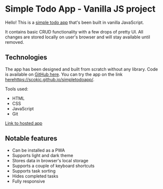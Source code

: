 # Simple Todo App - Vanilla JS project

Hello! This is a [simple todo app](https://scokic.github.io/simpletodoapp/) that's been built in vanilla JavaScript.

It contains basic CRUD functionality with a few drops of pretty UI. All changes are stored locally on user's browser and will stay available until removed.

## Technologies

The app has been designed and built from scratch without any library. Code is available on [GitHub here](https://github.com/scokic/simpletodoapp).
You can try the app on the link [here]()https://scokic.github.io/simpletodoapp/.

Tools used:
- HTML
- CSS
- JavaScript
- Git

[Link to hosted app](https://scokic.github.io/simpletodoapp/) 

## Notable features
- Can be installed as a PWA
- Supports light and dark theme
- Stores data in browser's local storage
- Supports a couple of keyboard shortcuts
- Supports task sorting
- Hides completed tasks
- Fully responsive
